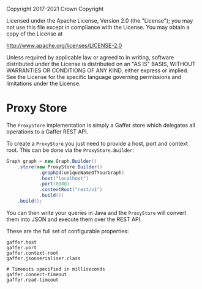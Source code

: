 Copyright 2017-2021 Crown Copyright

Licensed under the Apache License, Version 2.0 (the "License");
you may not use this file except in compliance with the License.
You may obtain a copy of the License at

  http://www.apache.org/licenses/LICENSE-2.0

Unless required by applicable law or agreed to in writing, software
distributed under the License is distributed on an "AS IS" BASIS,
WITHOUT WARRANTIES OR CONDITIONS OF ANY KIND, either express or implied.
See the License for the specific language governing permissions and
limitations under the License.


Proxy Store
============

The `ProxyStore` implementation is simply a Gaffer store which delegates all
operations to a Gaffer REST API.

To create a `ProxyStore` you just need to provide a host, port and context
root. This can be done via the `ProxyStore.Builder`:

```java
Graph graph = new Graph.Builder()
    .store(new ProxyStore.Builder()
            .graphId(uniqueNameOfYourGraph)
            .host("localhost")
            .port(8080)
            .contextRoot("rest/v1")
            .build())
    .build();
```

You can then write your queries in Java and the `ProxyStore` will convert
them into JSON and execute them over the REST API.

These are the full set of configurable properties:

```properties
gaffer.host
gaffer.port
gaffer.context-root
gaffer.jsonserialiser.class

# Timeouts specified in milliseconds
gaffer.connect-timeout
gaffer.read-timeout
```
